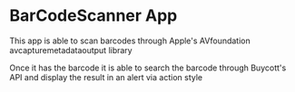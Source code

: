 # BarCodeScanner App

This app is able to scan barcodes through Apple's AVfoundation avcapturemetadataoutput library

Once it has the barcode it is able to search the barcode through Buycott's API and display the result in an alert via action style


